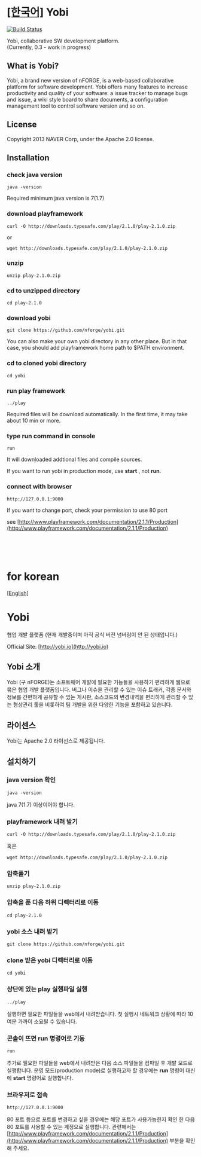 <a name="english"></a>
[[한국어]](#korean)
Yobi
=======
[![Build Status](https://travis-ci.org/nforge/yobi.png?branch=master)](https://travis-ci.org/nforge/yobi)


Yobi, collaborative SW development platform.<br/>(Currently, 0.3 - work in progress)


What is Yobi?
--

Yobi, a brand new version of nFORGE, is a web-based collaborative platform for software development.
Yobi offers many features to increase productivity and quality of your software: a issue tracker to manage bugs and issue, a wiki style board to share documents, a configuration management tool to control software version and so on.

License
--
Copyright 2013 NAVER Corp, under the Apache 2.0 license.

## Installation

### check java version

    java -version

Required minimum java version is 7(1.7)

### download playframework

    curl -O http://downloads.typesafe.com/play/2.1.0/play-2.1.0.zip

or

    wget http://downloads.typesafe.com/play/2.1.0/play-2.1.0.zip

### unzip

    unzip play-2.1.0.zip

### cd to unzipped directory

    cd play-2.1.0

### download yobi

    git clone https://github.com/nforge/yobi.git

You can also make your own yobi directory in any other place. But in that case, you should add playframework home path to $PATH environment.


### cd to cloned yobi directory

    cd yobi


### run play framework

    ../play

Required files will be download automatically. In the first time, it may take about 10 min or more.


### type run command in console

    run

It will downloaded addtional files and compile sources.

If you want to run yobi in production mode, use **start** , not **run**.

### connect with browser

    http://127.0.0.1:9000

If you want to change port, check your permission to use 80 port

see [http://www.playframework.com/documentation/2.1.1/Production](http://www.playframework.com/documentation/2.1.1/Production)

<br/>
<br/>
<br/>

<a name="korean"></a>
# for korean
[[English]](#english)

Yobi
===========

협업 개발 플랫폼 (현재 개발중이며 아직 공식 버전 넘버링이 안 된 상태입니다.)

Official Site: [http://yobi.io](http://yobi.io)

Yobi 소개
--
Yobi (구 nFORGE)는 소프트웨어 개발에 필요한 기능들을 사용하기 편리하게 웹으로 묶은 협업 개발 플랫폼입니다. 버그나 이슈을 관리할 수 있는 이슈 트래커, 각종 문서와 정보를 간편하게 공유할 수 있는 게시판, 소스코드의 변경내역을 편리하게 관리할 수 있는 형상관리 툴을 비롯하여 팀 개발을 위한 다양한 기능을 포함하고 있습니다.


라이센스
--
Yobi는 Apache 2.0 라이선스로 제공됩니다.

## 설치하기

### java version 확인

    java -version

java 7(1.7) 이상이어야 합니다.

### playframework 내려 받기

    curl -O http://downloads.typesafe.com/play/2.1.0/play-2.1.0.zip

혹은

    wget http://downloads.typesafe.com/play/2.1.0/play-2.1.0.zip

### 압축풀기

    unzip play-2.1.0.zip

### 압축을 푼 다음 하위 디렉터리로 이동

    cd play-2.1.0

### yobi 소스 내려 받기

    git clone https://github.com/nforge/yobi.git

### clone 받은 yobi 디렉터리로 이동

    cd yobi

### 상단에 있는 play 실행파일 실행

    ../play

실행하면 필요한 파일들을 web에서 내려받습니다. 첫 실행시 네트워크 상황에 따라 10여분 가까이 소요될 수 있습니다.

### 콘솔이 뜨면 run 명령어로 기동

    run

추가로 필요한 파일들을 web에서 내려받은 다음 소스 파일들을 컴파일 후 개발 모드로 실행합니다.
운영 모드(production mode)로 실행하고자 할 경우에는 **run** 명령어 대신에 **start** 명령어로 실행합니다.

### 브라우저로 접속

    http://127.0.0.1:9000

80 포트 등으로 포트를 변경하고 싶을 경우에는 해당 포트가 사용가능한지 확인 한 다음 80 포트를 사용할 수 있는 계정으로 실행합니다.
관련해서는 [http://www.playframework.com/documentation/2.1.1/Production](http://www.playframework.com/documentation/2.1.1/Production) 부분을 확인해 주세요.
